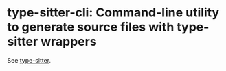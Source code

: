 # type-sitter-cli: Command-line utility to generate source files with type-sitter wrappers

See [type-sitter](../README.md).